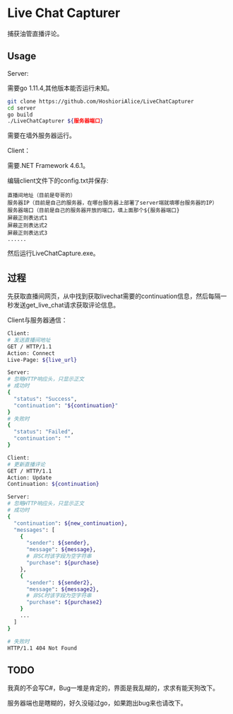 # Live Chat Capturer

捕获油管直播评论。

## Usage

Server:

需要go 1.11.4,其他版本能否运行未知。

```bash
git clone https://github.com/HoshioriAlice/LiveChatCapturer
cd server
go build
./LiveChatCapturer ${服务器端口}
```

需要在墙外服务器运行。

Client：

需要.NET Framework 4.6.1。

编辑client文件下的config.txt并保存:
```
直播间地址（目前是夸哥的）
服务器IP（目前是自己的服务器，在哪台服务器上部署了server端就填哪台服务器的IP）
服务器端口（目前是自己的服务器开放的端口，填上面那个${服务器端口}
屏蔽正则表达式1
屏蔽正则表达式2
屏蔽正则表达式3
......
```

然后运行LiveChatCapture.exe。


## 过程

先获取直播间网页，从中找到获取livechat需要的continuation信息，然后每隔一秒发送get_live_chat请求获取评论信息。

Client与服务器通信：

```bash
Client:
# 发送直播间地址
GET / HTTP/1.1
Action: Connect
Live-Page: ${live_url}

Server:
# 忽略HTTP响应头，只显示正文
# 成功时
{
  "status": "Success",
  "continuation": "${continuation}"
}
# 失败时
{
  "status": "Failed",
  "continuation": ""
}

Client:
# 更新直播评论
GET / HTTP/1.1
Action: Update
Continuation: ${continuation}

Server:
# 忽略HTTP响应头，只显示正文
# 成功时
{
  "continuation": ${new_continuation},
  "messages": [
    {
      "sender": ${sender},
      "message": ${message},
      # 非SC时该字段为空字符串
      "purchase": ${purchase}
    },
    {
      "sender": ${sender2},
      "message": ${message2},
      # 非SC时该字段为空字符串
      "purchase": ${purchase2}
    }
    ...
  ]
}

# 失败时
HTTP/1.1 404 Not Found

```

## TODO

我真的不会写C#，Bug一堆是肯定的，界面是我乱糊的，求求有能天狗改下。

服务器端也是瞎糊的，好久没碰过go，如果跑出bug来也请改下。
